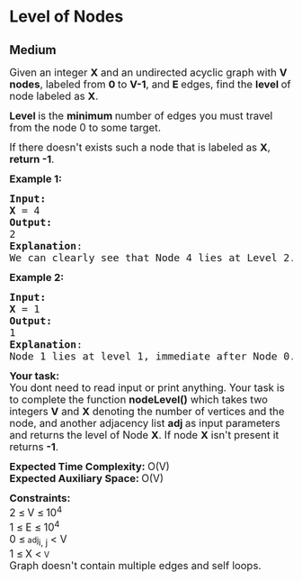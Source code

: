 # Level of Nodes
## Medium
<div class="problems_problem_content__Xm_eO" bis_skin_checked="1"><p><span style="font-size: 18px;">Given an integer <strong>X</strong> and an undirected acyclic graph with <strong>V nodes</strong>, labeled from <strong>0 </strong>to <strong>V-1</strong>, and <strong>E </strong>edges, find the <strong>level </strong>of node labeled as <strong>X</strong>.</span></p>
<p><span style="font-size: 18px;"><strong>Level </strong>is the <strong>minimum </strong>number of edges you must travel from the node 0 to some target.</span></p>
<p><span style="font-size: 18px;">If there doesn't exists such a node that is labeled as <strong>X</strong>, <strong>return -1</strong>.<br></span></p>
<p><span style="font-size: 18px;"><strong>Example 1:</strong></span></p>
<pre><span style="font-size: 18px;"><strong>Input:</strong></span>
<img src="https://media.geeksforgeeks.org/img-practice/PROD/addEditProblem/701248/Web/Other/afb73eb4-8c50-4e77-b161-e3fd4d35939c_1685086954.png" alt="">
<span style="font-size: 18px;"><strong>X</strong> = 4</span>
<span style="font-size: 18px;"><strong>Output:</strong>
2
<strong>Explanation</strong>:
</span><img src="https://media.geeksforgeeks.org/img-practice/PROD/addEditProblem/701248/Web/Other/ef6cced7-96f1-46e4-bf8b-4fc091c04ee7_1685086954.png" alt="">
<span style="font-size: 18px;">We can clearly see that Node 4 lies at Level 2.</span>
</pre>
<p><span style="font-size: 18px;"><strong>Example 2:</strong></span></p>
<pre><span style="font-size: 18px;"><strong>Input:</strong></span>
<img src="https://media.geeksforgeeks.org/img-practice/PROD/addEditProblem/701248/Web/Other/79ea2467-b795-4328-a0aa-d2679f671e55_1685086954.png" alt="">
<span style="font-size: 18px;"><strong>X</strong> = 1</span>
<span style="font-size: 18px;"><strong>Output:</strong>
1
<strong>Explanation</strong>:
Node 1 lies at level 1, immediate after Node 0.</span>
</pre>
<p><span style="font-size: 18px;"><strong>Your task:</strong></span><br><span style="font-size: 18px;">You dont need to read input or print anything. Your task is to complete the function <strong>nodeLevel()</strong>&nbsp;which takes two integers <strong>V</strong> and <strong>X</strong> denoting the number of vertices and the node, and another adjacency list <strong>adj </strong>as input parameters and returns the level of Node <strong>X</strong>. If node <strong>X</strong> isn't present it returns <strong>-1</strong>.</span></p>
<p><span style="font-size: 18px;"><strong>Expected Time Complexity:&nbsp;</strong>O(V)<br><strong>Expected Auxiliary Space:&nbsp;</strong>O(V)</span></p>
<p><span style="font-size: 18px;"><strong>Constraints:</strong><br>2 </span> <span style="font-size: 18px;">≤</span> <span style="font-size: 18px;"> V </span> <span style="font-size: 18px;">≤</span> <span style="font-size: 18px;"> 10<sup>4<br></sup></span><span style="font-size: 18px;">1 ≤<span style="font-size: medium;">&nbsp;</span>E&nbsp;≤<span style="font-size: medium;">&nbsp;</span>10<sup>4</sup><br>0 </span> <span style="font-size: 18px;">≤</span> adj<span style="font-size: 18px;"><sub>i, j</sub>&nbsp;&lt; V</span><br><span style="font-size: 18px;">1 </span> <span style="font-size: 18px;">≤</span> <span style="font-size: 18px;"> X </span> <span style="font-size: 18px;">&lt;</span> V<span style="font-size: 18px;"><br>Graph doesn't contain multiple edges and self loops.</span></p></div>
